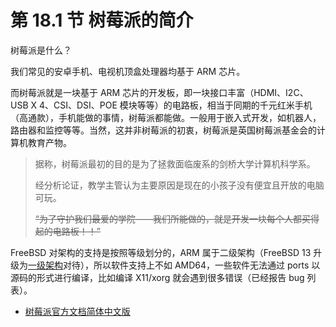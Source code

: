 # 第 18.1 节 树莓派的简介

树莓派是什么？

我们常见的安卓手机、电视机顶盒处理器均基于 ARM 芯片。

而树莓派就是一块基于 ARM 芯片的开发板，即一块接口丰富（HDMI、I2C、USB X 4、CSI、DSI、POE 模块等等）的电路板，相当于同期的千元红米手机（高通款），手机能做的事情，树莓派都能做。一般用于嵌入式开发，如机器人，路由器和监控等等。当然，这并非树莓派的初衷，树莓派是英国树莓派基金会的计算机教育产物。


>据称，树莓派最初的目的是为了拯救面临废系的剑桥大学计算机科学系。
>
>经分析论证，教学主管认为主要原因是现在的小孩子没有便宜且开放的电脑可玩。
>
>~~“为了守护我们最爱的学院——我们所能做的，就是开发一块每个人都买得起的电路板！！”~~

FreeBSD 对架构的支持是按照等级划分的，ARM 属于二级架构（FreeBSD 13 升级为[一级架构](https://www.freebsd.org/platforms/)对待），所以软件支持上不如 AMD64，一些软件无法通过 ports 以源码的形式进行编译，比如编译 X11/xorg 就会遇到很多错误（已经报告 bug 列表）。

- [树莓派官方文档简体中文版](https://rpicn.bsdcn.org)